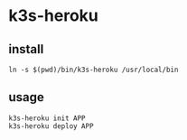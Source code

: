 # k3s-heroku

## install

    ln -s $(pwd)/bin/k3s-heroku /usr/local/bin

## usage

    k3s-heroku init APP
    k3s-heroku deploy APP

